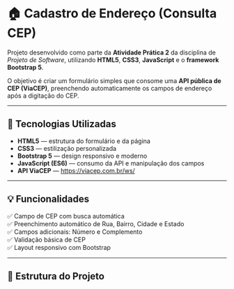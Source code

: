 # 🏠 Cadastro de Endereço (Consulta CEP)

Projeto desenvolvido como parte da **Atividade Prática 2** da disciplina de *Projeto de Software*, utilizando **HTML5**, **CSS3**, **JavaScript** e o **framework Bootstrap 5**.  

O objetivo é criar um formulário simples que consome uma **API pública de CEP (ViaCEP)**, preenchendo automaticamente os campos de endereço após a digitação do CEP.

---

## 🚀 Tecnologias Utilizadas

- **HTML5** — estrutura do formulário e da página  
- **CSS3** — estilização personalizada  
- **Bootstrap 5** — design responsivo e moderno  
- **JavaScript (ES6)** — consumo da API e manipulação dos campos  
- **API ViaCEP** — https://viacep.com.br/ws/

---

## 💡 Funcionalidades

✅ Campo de CEP com busca automática  
✅ Preenchimento automático de Rua, Bairro, Cidade e Estado  
✅ Campos adicionais: Número e Complemento  
✅ Validação básica de CEP  
✅ Layout responsivo com Bootstrap  

---

## 🧱 Estrutura do Projeto


